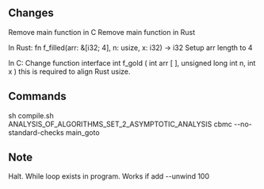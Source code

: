 ## Changes
Remove main function in C
Remove main function in Rust

In Rust:
fn f_filled(arr: &[i32; 4], n: usize, x: i32) -> i32
Setup arr length to 4

In C:
Change function interface 
int f_gold ( int arr [ ], unsigned long int n, int x )
this is required to align Rust usize.


## Commands
sh compile.sh ANALYSIS_OF_ALGORITHMS_SET_2_ASYMPTOTIC_ANALYSIS
cbmc --no-standard-checks main_goto

## Note
Halt.
While loop exists in program.
Works if add --unwind 100